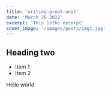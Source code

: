 ```yaml
---
title: 'writing-great-unit'
date: 'March 26 2022'
excerpt: 'This isthe excerpt'
cover_image: '/images/posts/img1.jpg'
---
```


## Heading two

* Item 1
* Item 2

Hello world